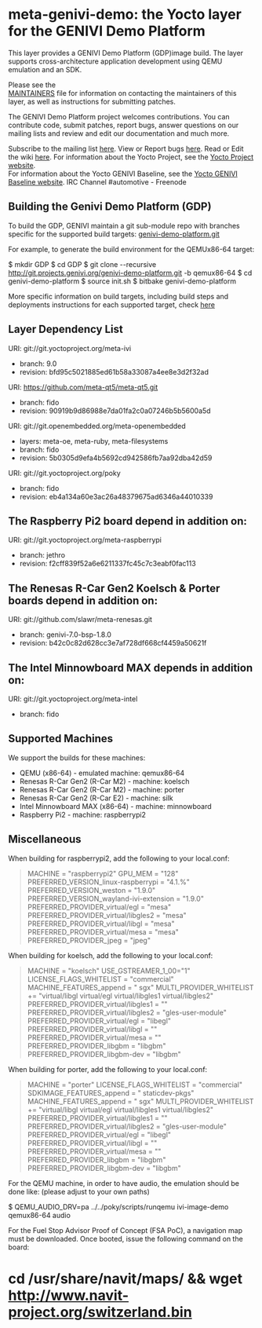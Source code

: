 meta-genivi-demo: the Yocto layer for the GENIVI Demo Platform
===========================================================

This layer provides a GENIVI Demo Platform (GDP)image build. The layer
supports cross-architecture application development using QEMU
emulation and an SDK.

Please see the  
[MAINTAINERS](http://git.projects.genivi.org/?p=meta-genivi-demo.git;a=blob;f=MAINTAINERS)
file for information on contacting the maintainers of this layer, as well as
instructions for submitting patches.

The GENIVI Demo Platform project welcomes contributions. You can contribute
code, submit patches, report bugs, answer questions on our mailing lists and
review and edit our documentation and much more.

Subscribe to the mailing list
    [here](https://lists.genivi.org/mailman/listinfo/genivi-projects).
View or Report bugs
    [here](https://at.projects.genivi.org/jira/projects/GDP/issues).
Read or Edit the wiki
    [here](https://at.projects.genivi.org/wiki/display/GDP).
For information about the Yocto Project, see the
    [Yocto Project website](https://www.yoctoproject.org).  
For information about the Yocto GENIVI Baseline, see the
    [Yocto GENIVI Baseline website](http://projects.genivi.org/GENIVI_Baselines/meta-ivi).
IRC Channel
    #automotive - Freenode

Building the Genivi Demo Platform (GDP)
--------------------------------------
To build the GDP, GENIVI maintain a git sub-module repo with branches specific for
the supported build targets:
    [genivi-demo-platform.git](http://git.projects.genivi.org/?p=genivi-demo-platform.git;a=summary)

For example, to generate the build environment for the QEMUx86-64 target:

$ mkdir GDP
$ cd GDP
$ git clone --recursive http://git.projects.genivi.org/genivi-demo-platform.git -b qemux86-64
$ cd genivi-demo-platform
$ source init.sh
$ bitbake genivi-demo-platform

More specific information on build targets, including build steps and deployments instructions
for each supported target, check [here](https://at.projects.genivi.org/wiki/display/GDP)


Layer Dependency List
------------------
URI: git://git.yoctoproject.org/meta-ivi
* branch:   9.0
* revision: bfd95c5021885ed61b58a33087a4ee8e3d2f32ad

URI: https://github.com/meta-qt5/meta-qt5.git
* branch:   fido
* revision: 90919b9d86988e7da01fa2c0a07246b5b5600a5d

URI: git://git.openembedded.org/meta-openembedded
* layers:   meta-oe, meta-ruby, meta-filesystems
* branch:   fido
* revision: 5b0305d9efa4b5692cd942586fb7aa92dba42d59

URI: git://git.yoctoproject.org/poky
* branch:   fido
* revision: eb4a134a60e3ac26a48379675ad6346a44010339

## The Raspberry Pi2 board depend in addition on: ##

URI: git://git.yoctoproject.org/meta-raspberrypi
* branch:   jethro 
* revision: f2cff839f52a6e6211337fc45c7c3eabf0fac113

## The Renesas R-Car Gen2 Koelsch & Porter boards depend in addition on: ##
URI: git://github.com/slawr/meta-renesas.git
* branch:   genivi-7.0-bsp-1.8.0
* revision: b42c0c82d628cc3e7af728df668cf4459a50621f

## The Intel Minnowboard MAX depends in addition on: ##
URI: git://git.yoctoproject.org/meta-intel
* branch: fido

Supported Machines
------------------

We support the builds for these machines:

* QEMU (x86-64) - emulated machine: qemux86-64
* Renesas R-Car Gen2 (R-Car M2) - machine: koelsch
* Renesas R-Car Gen2 (R-Car M2) - machine: porter
* Renesas R-Car Gen2 (R-Car E2) - machine: silk
* Intel Minnowboard MAX (x86-64) - machine: minnowboard
* Raspberry Pi2 - machine: raspberrypi2

Miscellaneous
-------------
When building for raspberrypi2, add the following to your local.conf:
> MACHINE = "raspberrypi2"
> GPU_MEM = "128"
> PREFERRED_VERSION_linux-raspberrypi = "4.1.%"
> PREFERRED_VERSION_weston = "1.9.0"
> PREFERRED_VERSION_wayland-ivi-extension = "1.9.0"
> PREFERRED_PROVIDER_virtual/egl = "mesa"
> PREFERRED_PROVIDER_virtual/libgles2 = "mesa"
> PREFERRED_PROVIDER_virtual/libgl = "mesa"
> PREFERRED_PROVIDER_virtual/mesa = "mesa"
> PREFERRED_PROVIDER_jpeg = "jpeg"

When building for koelsch, add the following to your local.conf:

> MACHINE = "koelsch"
> USE_GSTREAMER_1_00="1"
> LICENSE_FLAGS_WHITELIST = "commercial"
> MACHINE_FEATURES_append = " sgx"
> MULTI_PROVIDER_WHITELIST += "virtual/libgl virtual/egl virtual/libgles1 virtual/libgles2"
> PREFERRED_PROVIDER_virtual/libgles1 = ""
> PREFERRED_PROVIDER_virtual/libgles2 = "gles-user-module"
> PREFERRED_PROVIDER_virtual/egl = "libegl"
> PREFERRED_PROVIDER_virtual/libgl = ""
> PREFERRED_PROVIDER_virtual/mesa = ""
> PREFERRED_PROVIDER_libgbm = "libgbm"
> PREFERRED_PROVIDER_libgbm-dev = "libgbm"


When building for porter, add the following to your local.conf:

> MACHINE = "porter"
> LICENSE_FLAGS_WHITELIST = "commercial"
> SDKIMAGE_FEATURES_append = " staticdev-pkgs"
> MACHINE_FEATURES_append = " sgx"
> MULTI_PROVIDER_WHITELIST += "virtual/libgl virtual/egl virtual/libgles1 virtual/libgles2"
> PREFERRED_PROVIDER_virtual/libgles1 = ""
> PREFERRED_PROVIDER_virtual/libgles2 = "gles-user-module"
> PREFERRED_PROVIDER_virtual/egl = "libegl"
> PREFERRED_PROVIDER_virtual/libgl = ""
> PREFERRED_PROVIDER_virtual/mesa = ""
> PREFERRED_PROVIDER_libgbm = "libgbm"
> PREFERRED_PROVIDER_libgbm-dev = "libgbm"


For the QEMU machine, in order to have audio, the emulation should be done like:
(please adjust to your own paths)

$ QEMU_AUDIO_DRV=pa ../../poky/scripts/runqemu ivi-image-demo qemux86-64 audio


For the Fuel Stop Advisor Proof of Concept (FSA PoC), a navigation map
must be downloaded. Once booted, issue the following command on the board:

# cd /usr/share/navit/maps/ && wget http://www.navit-project.org/switzerland.bin
